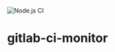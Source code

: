 ![Node.js CI](https://github.com/Binsabbar/gitlab-ci-monitor/workflows/Node.js%20CI/badge.svg)

# gitlab-ci-monitor
